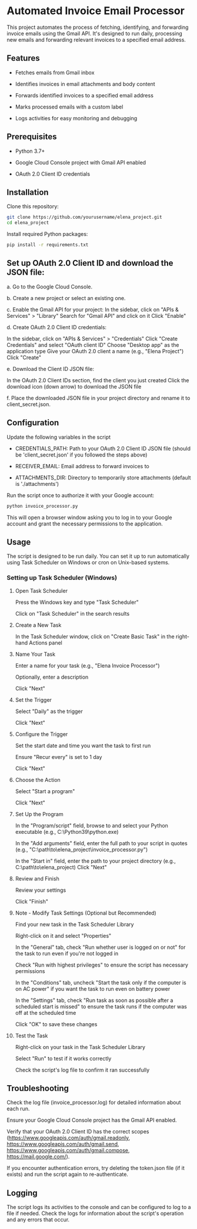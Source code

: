 # Automated Invoice Email Processor
This project automates the process of fetching, identifying, and forwarding invoice emails using the Gmail API. It's designed to run daily, processing new emails and forwarding relevant invoices to a specified email address.

## Features

- Fetches emails from Gmail inbox

- Identifies invoices in email attachments and body content

- Forwards identified invoices to a specified email address

- Marks processed emails with a custom label

- Logs activities for easy monitoring and debugging

## Prerequisites

- Python 3.7+

- Google Cloud Console project with Gmail API enabled

- OAuth 2.0 Client ID credentials

## Installation

Clone this repository:
```bash
git clone https://github.com/yourusername/elena_project.git
cd elena_project
```

Install required Python packages:
```bash
pip install -r requirements.txt
```

## Set up OAuth 2.0 Client ID and download the JSON file:

a. Go to the Google Cloud Console.

b. Create a new project or select an existing one.

c. Enable the Gmail API for your project:
  In the sidebar, click on "APIs & Services" > "Library"
  Search for "Gmail API" and click on it
  Click "Enable"

d. Create OAuth 2.0 Client ID credentials:

  In the sidebar, click on "APIs & Services" > "Credentials"
  Click "Create Credentials" and select "OAuth client ID"
  Choose "Desktop app" as the application type
  Give your OAuth 2.0 client a name (e.g., "Elena Project")
  Click "Create"

e. Download the Client ID JSON file:

  In the OAuth 2.0 Client IDs section, find the client you just created
  Click the download icon (down arrow) to download the JSON file

f. Place the downloaded JSON file in your project directory and rename it to client_secret.json.

## Configuration
Update the following variables in the script

- CREDENTIALS_PATH: Path to your OAuth 2.0 Client ID JSON file (should be 'client_secret.json' if you followed the steps above)

- RECEIVER_EMAIL: Email address to forward invoices to

- ATTACHMENTS_DIR: Directory to temporarily store attachments (default is './attachments')


Run the script once to authorize it with your Google account:
```bash
python invoice_processor.py
```
This will open a browser window asking you to log in to your Google account and grant the necessary permissions to the application.

## Usage
The script is designed to be run daily. You can set it up to run automatically using Task Scheduler on Windows or cron on Unix-based systems.

### Setting up Task Scheduler (Windows)

 1. Open Task Scheduler

      Press the Windows key and type "Task Scheduler"
 
      Click on "Task Scheduler" in the search results


2. Create a New Task

      In the Task Scheduler window, click on "Create Basic Task" in the right-hand Actions panel


3. Name Your Task

      Enter a name for your task (e.g., "Elena Invoice Processor")
 
      Optionally, enter a description
    
      Click "Next"


4. Set the Trigger

      Select "Daily" as the trigger

      Click "Next"


5. Configure the Trigger

      Set the start date and time you want the task to first run
 
      Ensure "Recur every" is set to 1 day
  
      Click "Next"


6. Choose the Action

      Select "Start a program"
 
      Click "Next"


7. Set Up the Program

      In the "Program/script" field, browse to and select your Python executable
      (e.g., C:\Python39\python.exe)
 
      In the "Add arguments" field, enter the full path to your script in quotes
      (e.g., "C:\path\to\elena_project\invoice_processor.py")
  
      In the "Start in" field, enter the path to your project directory
      (e.g., C:\path\to\elena_project)
      Click "Next"


8. Review and Finish

      Review your settings
 
      Click "Finish"


9. Note - Modify Task Settings (Optional but Recommended)

      Find your new task in the Task Scheduler Library
 
      Right-click on it and select "Properties"
  
      In the "General" tab, check "Run whether user is logged on or not" for the task to run even if you're not logged in
  
      Check "Run with highest privileges" to ensure the script has necessary permissions
  
      In the "Conditions" tab, uncheck "Start the task only if the computer is on AC power" if you want the task to run even on battery power
  
      In the "Settings" tab, check "Run task as soon as possible after a scheduled start is missed" to ensure the task runs if the computer was off at the scheduled time
  
      Click "OK" to save these changes


10. Test the Task

      Right-click on your task in the Task Scheduler Library
  
      Select "Run" to test if it works correctly
  
      Check the script's log file to confirm it ran successfully
  
## Troubleshooting

Check the log file (invoice_processor.log) for detailed information about each run.

Ensure your Google Cloud Console project has the Gmail API enabled.

Verify that your OAuth 2.0 Client ID has the correct scopes (https://www.googleapis.com/auth/gmail.readonly, https://www.googleapis.com/auth/gmail.send, https://www.googleapis.com/auth/gmail.compose, https://mail.google.com/).

If you encounter authentication errors, try deleting the token.json file (if it exists) and run the script again to re-authenticate.


## Logging
The script logs its activities to the console and can be configured to log to a file if needed. Check the logs for information about the script's operation and any errors that occur.
